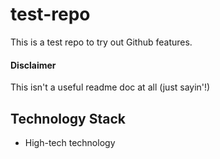 # test-repo
This is a test repo to try out Github features.

#### Disclaimer
This isn't a useful readme doc at all (just sayin'!)

## Technology Stack

 - High-tech technology
